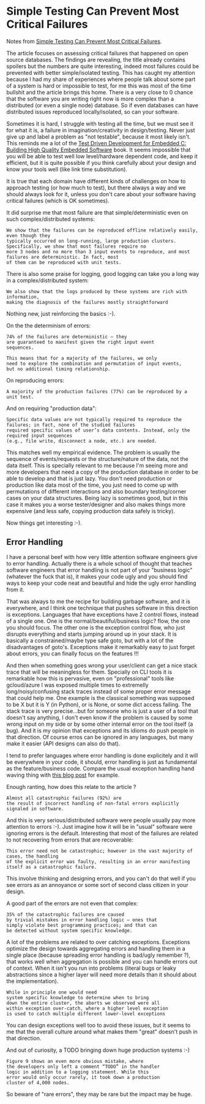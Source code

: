 # Simple Testing Can Prevent Most Critical Failures

Notes from [Simple Testing Can Prevent Most Critical Failures](https://www.usenix.org/system/files/conference/osdi14/osdi14-paper-yuan.pdf).

The article focuses on assessing critical failures that happened on open source databases.
The findings are revealing, the title already contains spoilers but the numbers are quite interesting,
indeed most failures could be prevented with better simple/isolated testing.
This has caught my attention because I had my share of experiences where people talk about some
part of a system is hard or impossible to test, for me this was most of the time bullshit and the
article brings this home. There is a very close to 0 chance that the software you are writing right
now is more complex than a distributed (or even a single node) database. So if even databases can
have distributed issues reproduced locally/isolated, so can your software.

Sometimes it is hard, I struggle with testing all the time, but we must see it for what it is, a failure
in imagination/creativity in design/testing. Never just give up and label a problem as "not testable",
because it most likely isn't. This reminds me a lot of the
[Test Driven Development for Embedded C: Building High Quality Embedded Software](https://pragprog.com/titles/jgade/test-driven-development-for-embedded-c/) book.
It seems impossible that you will be able to test well low level/hardware dependent code, and keep it efficient, but it is quite possible
if you think carefully about your design and know your tools well (like link time substitution).

It is true that each domain have different kinds of challenges on how to approach testing (or how much to test), but
there always a way and we should always look for it, unless you don't care about your software having critical failures (which is OK sometimes).

It did surprise me that most failure are that simple/deterministic even on such complex/distributed systems:

```
We show that the failures can be reproduced offline relatively easily, even though they
typically occurred on long-running, large production clusters. Specifically, we show that most failures require no
more 3 nodes and no more than 3 input events to reproduce, and most failures are deterministic. In fact, most
of them can be reproduced with unit tests.
```

There is also some praise for logging, good logging can take you a long way in a complex/distributed system:

```
We also show that the logs produced by these systems are rich with information,
making the diagnosis of the failures mostly straightforward
```

Nothing new, just reinforcing the basics :-).

On the the determinism of errors:

```
74% of the failures are deterministic — they
are guaranteed to manifest given the right input event
sequences. 

This means that for a majority of the failures, we only
need to explore the combination and permutation of input events,
but no additional timing relationship.
```

On reproducing errors:

```
A majority of the production failures (77%) can be reproduced by a unit test.
```

And on requiring "production data":

```
Specific data values are not typically required to reproduce the failures; in fact, none of the studied failures
required specific values of user’s data contents. Instead, only the required input sequences
(e.g., file write, disconnect a node, etc.) are needed.
```

This matches well my empirical evidence. The problem is usually the sequence of events/requests or the structure/nature of the
data, not the data itself. This is specially relevant to me because I'm seeing more and more developers that need a copy
of the production database in order to be able to develop and that is just lazy. You don't need production or production like
data most of the time, you just need to come up with permutations of different interactions and also boundary testing/corner
cases on your data structures. Being lazy is sometimes good, but in this case it makes you a worse tester/designer and also
makes things more expensive (and less safe, copying production data safely is tricky).

Now things get interesting :-).

## Error Handling 

I have a personal beef with how very little attention software engineers give to error handling.
Actually there is a whole school of thought that teaches software engineers that error handling
is not part of your "business logic" (whatever the fuck that is), it makes your code ugly and you should
find ways to keep your code neat and beautiful and hide the ugly error handling from it.

That was always to me the recipe for building garbage software, and it is everywhere, and I think one technique
that pushes software in this direction is exceptions. Languages that have exceptions have 2 control flows, instead of a single one.
One is the normal/beautiful/business logic? flow, the one you should focus. The other one is the exception control flow,
who just disrupts everything and starts jumping around up in your stack. It is basically a constrained/maybe type safe goto, but
with a lot of the disadvantages of goto's. Exceptions make it remarkably easy to just forget about errors, you can finally focus
on the features !!!

And then when something goes wrong your user/client can get a nice stack trace that will be meaningless for them.
Specially on CLI tools it is remarkable how this is pervasive, even on "professional" tools like gcloud/azure I was
exposed multiple times to extremelly long/noisy/confusing stack traces instead of some proper error message that could
help me. One example is the classical something was supposed to be X but it is Y (in Python), or is None, or some dict
access failing. The stack trace is very precise...but for someone who is just a user of a tool that doesn't say anything,
I don't even know if the problem is caused by some wrong input on my side or by some other internal error on the tool
itself (a bug). And it is my opinion that exceptions and its idioms do push people in that direction. Of course
erros can be ignored in any languages, but many make it easier (API designs can also do that).

I tend to prefer languages where error handling is done explicitely and it will be everywhere in your code, it should,
error handling is just as fundamental as the feature/business code. Compare the usual exception handling hand waving
thing with [this blog post](https://commandcenter.blogspot.com/2017/12/error-handling-in-upspin.html) for example.

Enough ranting, how does this relate to the article ? 

```
Almost all catastrophic failures (92%) are
the result of incorrect handling of non-fatal errors explicitly signaled in software.
```

And this is very serious/distributed software were people usually pay more attention to errors :-).
Just imagine how it will be in "usual" software were ignoring errors is the default.
Interesting that most of the failures are related to not recovering from errors that are recoverable:

```
This error need not be catastrophic; however in the vast majority of cases, the handling
of the explicit error was faulty, resulting in an error manifesting
itself as a catastrophic failure.
```

This involve thinking and designing errors, and you can't do that well if you see errors as an
annoyance or some sort of second class citizen in your design.

A good part of the errors are not even that complex:

```
35% of the catastrophic failures are caused
by trivial mistakes in error handling logic — ones that
simply violate best programming practices; and that can
be detected without system specific knowledge.
```

A lot of the problems are related to over catching exceptions. Exceptions optimize the design
towards aggregating errors and handling them in a single place (because spreading error handling
is bad/ugly remember ?), that works well when aggregation is possible and you can handle errors
out of context. When it isn't you run into problems (literal bugs or leaky abstractions since a
higher layer will need more details than it should about the implementation).

```
While in principle one would need
system specific knowledge to determine when to bring
down the entire cluster, the aborts we observed were all
within exception over-catch, where a higher level exception
is used to catch multiple different lower-level exceptions
```

You can design exceptions well too to avoid these issues, but it seems to me that the overall culture
around what makes them "great" doesn't push in that direction.

And out of curiosity, a TODO bringing down huge production systems :-)

```
Figure 9 shows an even more obvious mistake, where
the developers only left a comment “TODO” in the handler
logic in addition to a logging statement. While this
error would only occur rarely, it took down a production
cluster of 4,000 nodes.
```

So beware of "rare errors", they may be rare but the impact may be huge.
